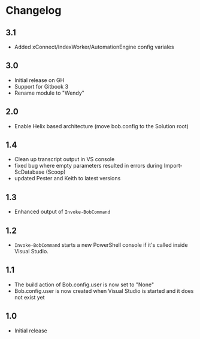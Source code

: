 # Changelog

## 3.1

* Added xConnect/IndexWorker/AutomationEngine config variales

## 3.0

* Initial release on GH
* Support for Gitbook 3
* Rename module to "Wendy"

## 2.0

* Enable Helix based architecture (move bob.config to the Solution root)

## 1.4

* Clean up transcript output in VS console
* fixed bug where empty parameters resulted in errors during Import-ScDatabase (Scoop)
* updated Pester and Keith to latest versions

## 1.3

* Enhanced output of `Invoke-BobCommand` 

## 1.2

* `Invoke-BobCommand` starts a new PowerShell console if it's called inside Visual Studio.

## 1.1

* The build action of Bob.config.user is now set to "None"
* Bob.config.user is now created when Visual Studio is started and it does not exist yet

## 1.0

* Initial release
